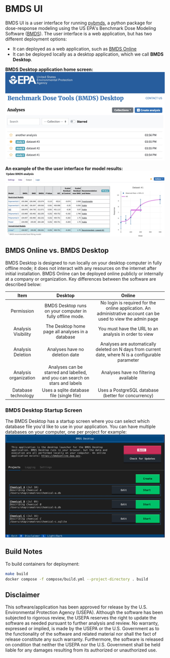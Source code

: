 # BMDS UI

BMDS UI is a user interface for running [pybmds](https://pypi.org/project/pybmds/), a python package for dose-response modeling using the US EPA's Benchmark Dose Modeling Software ([BMDS](https://www.epa.gov/bmds)).  The user interface is a web application, but has two different deployment options:

* It can deployed as a web application, such as [BMDS Online](https://bmdsonline.epa.gov)
* It can be deployed locally as a desktop application, which we call **BMDS Desktop**.

**BMDS Desktop application home screen:**
![](./docs/img/bmds-desktop.jpg)

**An example of the the user interface for model results:**
![](./docs/img/bmds-output.jpg)

## BMDS Online vs. BMDS Desktop

BMDS Desktop is designed to run locally on your desktop computer in fully offline mode; it does not interact with any resources on the internet after initial installation. BMDS Online can be deployed online publicly or internally at a company or organization. Key differences between the software are described below:

**Item**|**Desktop**|**Online**
:-----:|:-----:|:-----:
Permission|BMDS Desktop runs on your computer in fully offline mode.|No login is required for the online application. An administrative account can be used to view the admin page
Analysis Visibility|The Desktop home page all analyses in a database|You must have the URL to an analysis in order to view
Analysis Deletion|Analyses have no deletion date|Analyses are automatically deleted on N days from current date, where N is a configurable parameter
Analysis organization|Analyses can be starred and labelled, and you can search on stars and labels|Analyses have no filtering available
Database technology|Uses a sqlite database file (single file)|Uses a PostgreSQL database (better for concurrency)

### BMDS Desktop Startup Screen

The BMDS Desktop has a startup screen where you can select which database file you'd like to use in your application. You can have multiple databases on your computer, one per project for example:
![](./docs/img/desktop-startup.jpg)

## Build Notes

To build containers for deployment:

```bash
make build
docker compose -f compose/build.yml --project-directory . build
```

## Disclaimer

This software/application has been approved for release by the U.S. Environmental Protection Agency (USEPA). Although the software has been subjected to rigorous review, the USEPA reserves the right to update the software as needed pursuant to further analysis and review. No warranty, expressed or implied, is made by the USEPA or the U.S. Government as to the functionality of the software and related material nor shall the fact of release constitute any such warranty. Furthermore, the software is released on condition that neither the USEPA nor the U.S. Government shall be held liable for any damages resulting from its authorized or unauthorized use.
